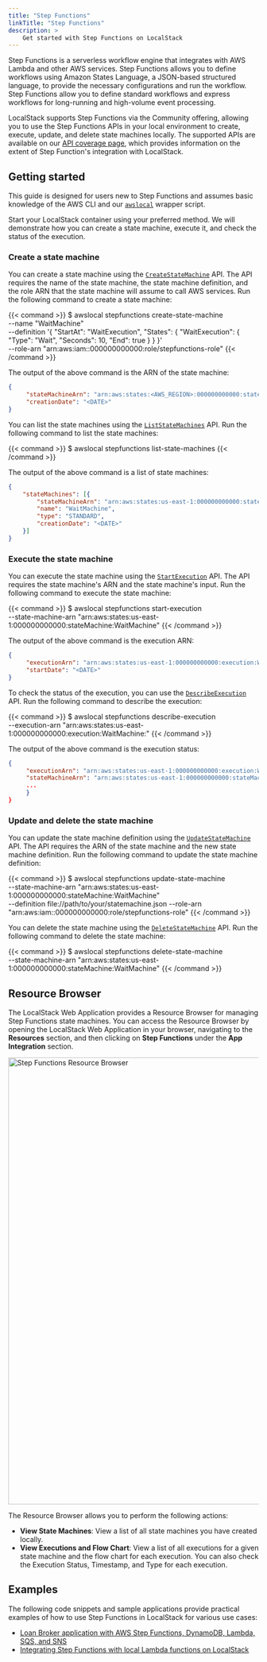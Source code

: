 ```yaml
---
title: "Step Functions"
linkTitle: "Step Functions"
description: >
    Get started with Step Functions on LocalStack
---
```


Step Functions is a serverless workflow engine that integrates with AWS Lambda and other AWS services. Step Functions allows you to define workflows using Amazon States Language, a JSON-based structured language, to provide the necessary configurations and run the workflow. Step Functions allow you to define standard workflows and express workflows for long-running and high-volume event processing.

LocalStack supports Step Functions via the Community offering, allowing you to use the Step Functions APIs in your local environment to create, execute, update, and delete state machines locally. The supported APIs are available on our [API coverage page](https://docs.localstack.cloud/references/coverage/coverage_stepfunctions/), which provides information on the extent of Step Function's integration with LocalStack.

## Getting started

This guide is designed for users new to Step Functions and assumes basic knowledge of the AWS CLI and our [`awslocal`](https://github.com/localstack/awscli-local) wrapper script.

Start your LocalStack container using your preferred method. We will demonstrate how you can create a state machine, execute it, and check the status of the execution.

### Create a state machine

You can create a state machine using the [`CreateStateMachine`](https://docs.aws.amazon.com/step-functions/latest/apireference/API_CreateStateMachine.html) API. The API requires the name of the state machine, the state machine definition, and the role ARN that the state machine will assume to call AWS services. Run the following command to create a state machine:

{{< command >}}
$ awslocal stepfunctions create-state-machine \
     --name "WaitMachine" \
     --definition '{
        "StartAt": "WaitExecution",
        "States": {
            "WaitExecution": {
            "Type": "Wait",
            "Seconds": 10,
            "End": true
            }
        }
     }' \
     --role-arn "arn:aws:iam::000000000000:role/stepfunctions-role"
{{< /command >}}

The output of the above command is the ARN of the state machine:

```json
{
     "stateMachineArn": "arn:aws:states:<AWS_REGION>:000000000000:stateMachine:WaitMachine",
     "creationDate": "<DATE>"
}
```

You can list the state machines using the [`ListStateMachines`](https://docs.aws.amazon.com/step-functions/latest/apireference/API_ListStateMachines.html) API. Run the following command to list the state machines:

{{< command >}}
$ awslocal stepfunctions list-state-machines
{{< /command >}}

The output of the above command is a list of state machines:

```json
{
	"stateMachines": [{
		"stateMachineArn": "arn:aws:states:us-east-1:000000000000:stateMachine:WaitMachine",
		"name": "WaitMachine",
		"type": "STANDARD",
		"creationDate": "<DATE>"
	}]
}
```

### Execute the state machine

You can execute the state machine using the [`StartExecution`](https://docs.aws.amazon.com/step-functions/latest/apireference/API_StartExecution.html) API. The API requires the state machine's ARN and the state machine's input. Run the following command to execute the state machine:

{{< command >}}
$ awslocal stepfunctions start-execution \
     --state-machine-arn "arn:aws:states:us-east-1:000000000000:stateMachine:WaitMachine"
{{< /command >}}

The output of the above command is the execution ARN:

```json
{
     "executionArn": "arn:aws:states:us-east-1:000000000000:execution:WaitMachine:<ID>",
     "startDate": "<DATE>"
}
```

To check the status of the execution, you can use the [`DescribeExecution`](https://docs.aws.amazon.com/step-functions/latest/apireference/API_DescribeExecution.html) API. Run the following command to describe the execution:

{{< command >}}
$ awslocal stepfunctions describe-execution \
     --execution-arn "arn:aws:states:us-east-1:000000000000:execution:WaitMachine:<ID>"
{{< /command >}}

The output of the above command is the execution status:

```json
{
     "executionArn": "arn:aws:states:us-east-1:000000000000:execution:WaitMachine:32174130-4587-4314-ad63-86c6242523b2",
     "stateMachineArn": "arn:aws:states:us-east-1:000000000000:stateMachine:WaitMachine",
     ...
     }
}
```

### Update and delete the state machine

You can update the state machine definition using the [`UpdateStateMachine`](https://docs.aws.amazon.com/step-functions/latest/apireference/API_UpdateStateMachine.html) API. The API requires the ARN of the state machine and the new state machine definition. Run the following command to update the state machine definition:

{{< command >}}
$ awslocal stepfunctions update-state-machine \
     --state-machine-arn "arn:aws:states:us-east-1:000000000000:stateMachine:WaitMachine" \
     --definition file://path/to/your/statemachine.json
     --role-arn "arn:aws:iam::000000000000:role/stepfunctions-role"
{{< /command >}}

You can delete the state machine using the [`DeleteStateMachine`](https://docs.aws.amazon.com/step-functions/latest/apireference/API_DeleteStateMachine.html) API. Run the following command to delete the state machine:

{{< command >}}
$ awslocal stepfunctions delete-state-machine \
     --state-machine-arn "arn:aws:states:us-east-1:000000000000:stateMachine:WaitMachine"
{{< /command >}}

## Resource Browser

The LocalStack Web Application provides a Resource Browser for managing Step Functions state machines. You can access the Resource Browser by opening the LocalStack Web Application in your browser, navigating to the **Resources** section, and then clicking on **Step Functions** under the **App Integration** section.

<img src="stepfunctions-resource-browser.png" alt="Step Functions Resource Browser" title="Step Functions Resource Browser" width="900" />

The Resource Browser allows you to perform the following actions:

- **View State Machines**: View a list of all state machines you have created locally.
- **View Executions and Flow Chart**: View a list of all executions for a given state machine and the flow chart for each execution. You can also check the Execution Status, Timestamp, and Type for each execution.

## Examples

The following code snippets and sample applications provide practical examples of how to use Step Functions in LocalStack for various use cases:

- [Loan Broker application with AWS Step Functions, DynamoDB, Lambda, SQS, and SNS](https://github.com/localstack/loan-broker-stepfunctions-lambda-app)
- [Integrating Step Functions with local Lambda functions on LocalStack](https://github.com/localstack/localstack-pro-samples/tree/master/stepfunctions-lambda)
